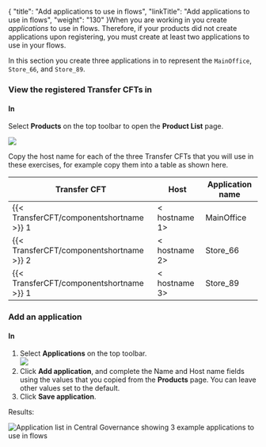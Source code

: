 {
    "title": "Add applications to use in flows",
    "linkTitle": "Add applications to use in flows",
    "weight": "130"
}When you are working in you create *applications* to use in flows. Therefore, if your products did not create applications upon registering,  you must create at least two applications to use in your flows.

In this section you create three applications in to represent the `MainOffice`, `Store_66`, and `Store_89`.

### View the registered Transfer CFTs in

#### In

Select **Products** on the top toolbar to open the **Product List** page.

<img src="/Images/TransferCFT/gettingstarted1.png" class="mediumWidth" />

Copy the host name  for each of the three Transfer CFTs that you will use in these exercises, for example copy them into a table as shown here.


| Transfer CFT  | Host  | Application name  |
| --- | --- | --- |
| {{< TransferCFT/componentshortname  >}} 1  | &lt; hostname 1&gt;  | MainOffice  |
| {{< TransferCFT/componentshortname  >}} 2  | &lt; hostname 2&gt;  | Store_66  |
| {{< TransferCFT/componentshortname  >}} 1  | &lt; hostname 3&gt;  | Store_89  |


### Add an application

#### In

1.  Select **Applications** on the top toolbar.  
    <img src="/Images/TransferCFT/gettingstarted2.png" class="mediumWidth" />
2.  Click **Add application**, and complete the Name and Host name fields using the values that you copied from the **Products** page. You can leave other values set to the default.
3.  Click **Save application**.

Results:

<img src="/Images/TransferCFT/application_list_complete.png" class="maxWidth" alt="Application list in Central Governance showing 3 example applications to use in flows" />
